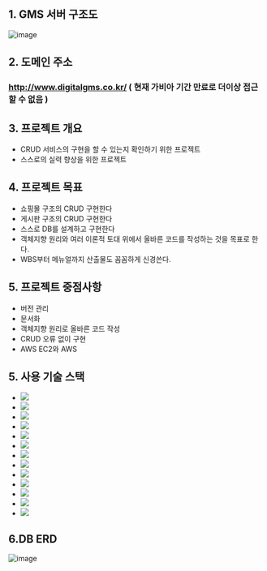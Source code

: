 ## 1. GMS 서버 구조도
![image](https://github.com/JeonDaehong/GameManagementSystem/assets/90895144/d6b68a41-4d43-4279-9b84-300a95e80e23)

## 2. 도메인 주소
### http://www.digitalgms.co.kr/ ( 현재 가비아 기간 만료로 더이상 접근할 수 없음 )

## 3. 프로젝트 개요
* CRUD 서비스의 구현을 할 수 있는지 확인하기 위한 프로젝트
* 스스로의 실력 향상을 위한 프로젝트

## 4. 프로젝트 목표
* 쇼핑몰 구조의 CRUD 구현한다
* 게시판 구조의 CRUD 구현한다
* 스스로 DB를 설계하고 구현한다
* 객체지향 원리와 여러 이론적 토대 위에서 올바른 코드를 작성하는 것을 목표로 한다.
* WBS부터 메뉴얼까지 산출물도 꼼꼼하게 신경쓴다.

## 5. 프로젝트 중점사항
* 버전 관리
* 문서화
* 객체지향 원리로 올바른 코드 작성
* CRUD 오류 없이 구현
* AWS EC2와 AWS 

## 5. 사용 기술 스택
* <img src="https://img.shields.io/badge/Java-000000?style=flat&logo=Java&logoColor=white"/>
* <img src="https://img.shields.io/badge/Spring-6DB33F?style=flat&logo=Spring&logoColor=white"/>
* <img src="https://img.shields.io/badge/JavaScript-F7DF1E?style=flat&logo=JavaScript&logoColor=white"/>
* <img src="https://img.shields.io/badge/jQuery-0769AD?style=flat&logo=jQuery&logoColor=white"/>
* <img src="https://img.shields.io/badge/HTML5-E34F26?style=flat&logo=HTML5&logoColor=white"/>
* <img src="https://img.shields.io/badge/CSS3-1572B6?style=flat&logo=CSS3&logoColor=white"/>
* <img src="https://img.shields.io/badge/Bootstrap-7952B3?style=flat&logo=Bootstrap&logoColor=white"/>
* <img src="https://img.shields.io/badge/MySQL-4479A1?style=flat&logo=MySQL&logoColor=white"/>
* <img src="https://img.shields.io/badge/Mybatis-000000?style=flat&logo=Mybatis&logoColor=white"/>
* <img src="https://img.shields.io/badge/Amazon AWS-232F3E?style=flat&logo=Amazon AWS&logoColor=white"/>
* <img src="https://img.shields.io/badge/Amazon EC2-FF9900?style=flat&logo=Amazon EC2&logoColor=white"/>
* <img src="https://img.shields.io/badge/Amazon RDS-527FFF?style=flat&logo=Amazon RDS&logoColor=white"/>
* <img src="https://img.shields.io/badge/Linux-FCC624?style=flat&logo=Linux&logoColor=white"/>

## 6.DB ERD
![image](https://github.com/JeonDaehong/GameManagementSystem/assets/90895144/9405fbbb-c3ea-4d26-8208-86861a3f4136)


